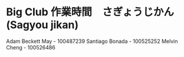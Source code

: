 # Big Club 作業時間　さぎょうじかん　(Sagyou jikan)
Adam Beckett May - 100487239
Santiago Bonada - 100525252
Melvin Cheng - 100526486
